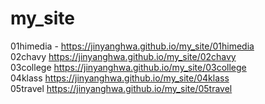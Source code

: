 # my_site
01himedia - https://jinyanghwa.github.io/my_site/01himedia              
02chavy https://jinyanghwa.github.io/my_site/02chavy                                                                          
03college https://jinyanghwa.github.io/my_site/03college                                                          
04klass https://jinyanghwa.github.io/my_site/04klass                                                                                             
05travel https://jinyanghwa.github.io/my_site/05travel                                                                                  
